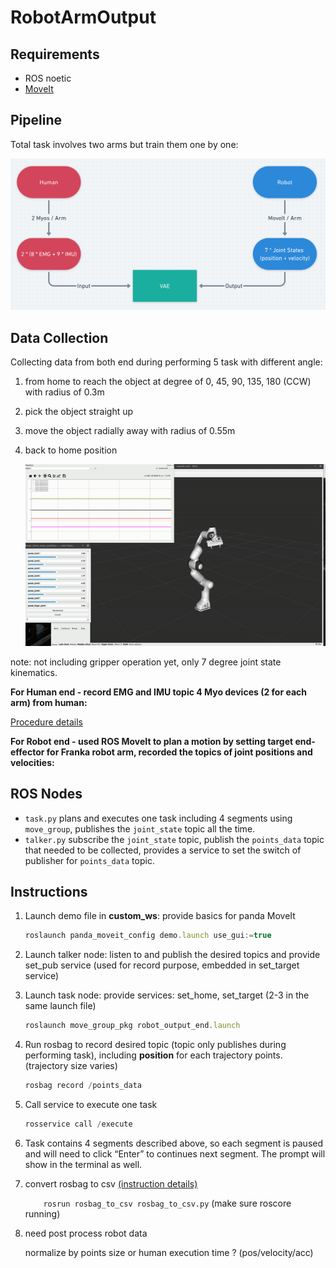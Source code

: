 # RobotArmOutput

## Requirements

- ROS noetic
- [MoveIt](https://ros-planning.github.io/moveit_tutorials/doc/getting_started/getting_started.html) 

## Pipeline

Total task involves two arms but train them one by one: 

![pipline](pipline.png)

## Data Collection

Collecting data from both end during performing 5 task with different angle: 

1. from home to reach the object at  degree of 0, 45, 90, 135, 180 (CCW) with radius of 0.3m

2. pick the object straight up

3. move the object radially away with radius of 0.55m

4. back to home position

   ![move_task](robot_task_2.gif)

note: not including gripper operation yet, only 7 degree joint state kinematics.

**For Human end - record EMG and IMU topic 4 Myo devices (2 for each arm) from human:**

[Procedure details](https://github.com/jameszhz1647/connect_myo/tree/input_data)

**For Robot end - used ROS MoveIt to plan a motion by setting target end-effector for Franka robot arm, recorded the topics of joint positions and velocities:**

## ROS Nodes

- `task.py` plans and executes one task including 4 segments using `move_group`, publishes the `joint_state` topic all the time.
- `talker.py` subscribe the `joint_state` topic, publish the `points_data` topic that needed to be collected, provides a service to set the switch of publisher for `points_data` topic.

## Instructions

1. Launch demo file in **custom_ws**: provide basics for panda MoveIt 

   ```jsx
   roslaunch panda_moveit_config demo.launch use_gui:=true
   ```

2. Launch talker node: listen to and publish the desired topics and provide set_pub service (used for record purpose, embedded in set_target service)

3. Launch task node: provide services: set_home, set_target  (2-3 in the same launch file)

   ```jsx
   roslaunch move_group_pkg robot_output_end.launch 
   ```

4. Run rosbag to record desired topic (topic only publishes during performing task), including **position** for each trajectory points. (trajectory size varies)

   ```jsx
   rosbag record /points_data
   ```

5. Call service to execute one task

   ```jsx
   rosservice call /execute 
   ```

6. Task contains 4 segments described above, so each segment is paused and will need to click “Enter” to continues next segment. The prompt will show in the terminal as well.

7. convert rosbag to csv [(instruction details)](https://github.com/AtsushiSakai/rosbag_to_csv)

   `	rosrun rosbag_to_csv rosbag_to_csv.py` (make sure roscore running)


7. need post process robot data

   normalize by points size or human execution time ? (pos/velocity/acc) 
